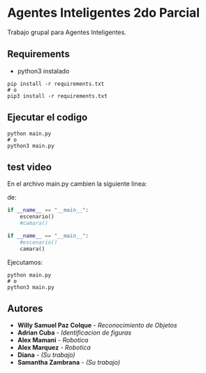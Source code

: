 # Agentes Inteligentes 2do Parcial

Trabajo grupal para Agentes Inteligentes.

## Requirements

- python3 instalado

```
pip install -r requirements.txt
# o
pip3 install -r requirements.txt
```

## Ejecutar el codigo

```
python main.py
# o
python3 main.py
```

## test video

En el archivo main.py cambien la siguiente linea:

de:
```python
if __name__ == "__main__":
    escenario()
    #camara()

```

```python
if __name__ == "__main__":
    #escenario()
    camara()

```
Ejecutamos:
```
python main.py
# o
python3 main.py
```

## Autores

* **Willy Samuel Paz Colque** - *Reconocimiento de Objetos*
* **Adrian Cuba** - *Identificacion de figuras*
* **Alex Mamani** - *Robotica*
* **Alex Marquez** - *Robotica*
* **Diana** - *(Su trabajo)*
* **Samantha Zambrana** - *(Su trabajo)*